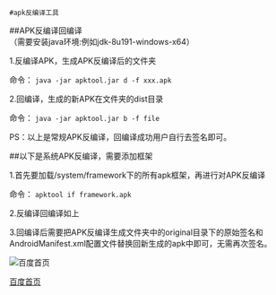 ```
#apk反编译工具
```

##APK反编译回编译<br>
（需要安装java环境:例如jdk-8u191-windows-x64）

1.反编译APK，生成APK反编译后的文件夹<br>

命令：
`java -jar apktool.jar d -f xxx.apk`


2.回编译，生成的新APK在文件夹的dist目录<br>

命令：
`java -jar apktool.jar b -f file`


PS：以上是常规APK反编译，回编译成功用户自行去签名即可。  

##以下是系统APK反编译，需要添加框架

1.首先要加载/system/framework下的所有apk框架，再进行对APK反编译<br>

命令：
`apktool if framework.apk`

2.反编译回编译如上

3.回编译后需要把APK反编译生成文件夹中的original目录下的原始签名和AndroidManifest.xml配置文件替换回新生成的apk中即可，无需再次签名。


![百度首页](https://www.baidu.com/img/bd_logo1.png)  

[百度首页](https://www.baidu.com/) 

